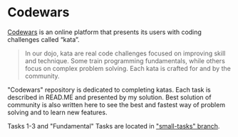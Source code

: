 # Codewars

[Codewars](https://www.codewars.com/dashboard) is an online platform that presents its users with coding challenges called “kata”.
> In our dojo, kata are real code challenges focused on improving skill and technique. 
Some train programming fundamentals, while others focus on complex problem solving. 
Each kata is crafted for and by the community.

"Codewars" repository is dedicated to completing katas. Each task is described in READ.ME and presented by my solution. 
Best solution of community is also written here to see the best and fastest way of problem solving and to learn new features.

Tasks 1-3 and "Fundamental" Tasks are located in ["small-tasks" branch](https://github.com/Kkotto/Codewars/tree/small-tasks).
